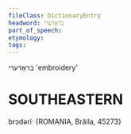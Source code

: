 ```yaml
---
fileClass: DictionaryEntry
headword: בראָדערי
part_of_speech: 
etymology: 
tags: 
---
```

בראָדערי
'embroidery'

SOUTHEASTERN
==============

brɔdəríˑ {ROMANIA, Brăila, 45273}
